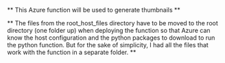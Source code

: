 ** This Azure function will be used to generate thumbnails **

** The files from the root_host_files directory have to be moved to the root directory (one folder up) when deploying the function so that Azure can know the host configuration and the python packages to download to run the python function. But for the sake of simplicity, I had all the files that work with the function in a separate folder. **
